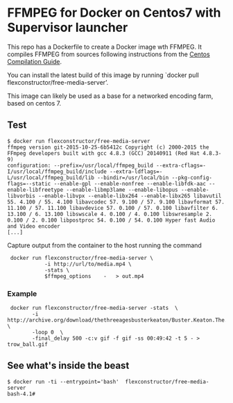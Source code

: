 FFMPEG for Docker on Centos7 with Supervisor launcher
============================

This repo has a Dockerfile to create a Docker image wth FFMPEG. It compiles FFMPEG from sources following instructions from the [Centos Compilation Guide](https://trac.ffmpeg.org/wiki/CompilationGuide/Centos).

You can install the latest build of this image by running `docker pull flexconstructor/free-media-server’.

This image can likely be used as a base for a networked encoding farm, based on centos 7.

Test
----

```
$ docker run flexconstructor/free-media-server
ffmpeg version git-2015-10-25-6b5412c Copyright (c) 2000-2015 the FFmpeg developers built with gcc 4.8.3 (GCC) 20140911 (Red Hat 4.8.3-9) 
configuration: --prefix=/usr/local/ffmpeg_build --extra-cflags=-I/usr/local/ffmpeg_build/include --extra-ldflags=-L/usr/local/ffmpeg_build/lib --bindir=/usr/local/bin --pkg-config-flags=--static --enable-gpl --enable-nonfree --enable-libfdk-aac --enable-libfreetype --enable-libmp3lame --enable-libopus --enable-libvorbis --enable-libvpx --enable-libx264 --enable-libx265 libavutil 55. 4.100 / 55. 4.100 libavcodec 57. 9.100 / 57. 9.100 libavformat 57. 11.100 / 57. 11.100 libavdevice 57. 0.100 / 57. 0.100 libavfilter 6. 13.100 / 6. 13.100 libswscale 4. 0.100 / 4. 0.100 libswresample 2. 0.100 / 2. 0.100 libpostproc 54. 0.100 / 54. 0.100 Hyper fast Audio and Video encoder
[...]
```

Capture output from the container to the host running the command

```
 docker run flexconstructor/free-media-server \
            -i http://url/to/media.mp4 \
            -stats \
            $ffmpeg_options    -   > out.mp4
```

### Example

```
 docker run flexconstructor/free-media-server -stats  \
        -i http://archive.org/download/thethreeagesbusterkeaton/Buster.Keaton.The.Three.Ages.ogv \
        -loop 0  \
        -final_delay 500 -c:v gif -f gif -ss 00:49:42 -t 5 - > trow_ball.gif
```

See what's inside the beast
---------------------------

```
$ docker run -ti --entrypoint='bash'  flexconstructor/free-media-server
bash-4.1#
```
